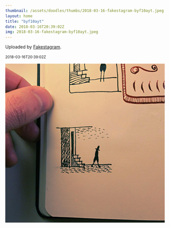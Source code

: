 ```yaml
---
thumbnail: /assets/doodles/thumbs/2018-03-16-fakestagram-byf10ayt.jpeg
layout: home
title: "byf10ayt"
date: 2018-03-16T20:39:02Z
img: 2018-03-16-fakestagram-byf10ayt.jpeg
---
```


Uploaded by [Fakestagram](https://github.com/opyate/fakestagram).

<small>2018-03-16T20:39:02Z</small>

![Uploaded by Fakestagram](2018-03-16-fakestagram-byf10ayt.jpeg)
